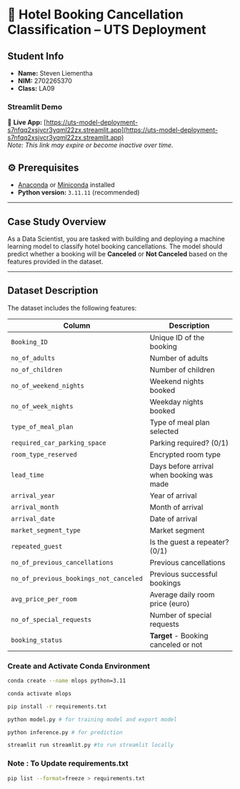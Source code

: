 
# 🏨 Hotel Booking Cancellation Classification – UTS Deployment

## Student Info
- **Name:** Steven Liementha
- **NIM:** 2702265370
- **Class:** LA09

### Streamlit Demo
🔗 **Live App:** [https://uts-model-deployment-s7nfqq2xsjvcr3yqml22zx.streamlit.app](https://uts-model-deployment-s7nfqq2xsjvcr3yqml22zx.streamlit.app)  
*Note: This link may expire or become inactive over time.*

## ⚙️ Prerequisites
- [Anaconda](https://www.anaconda.com/products/distribution) or [Miniconda](https://docs.conda.io/en/latest/miniconda.html) installed
- **Python version:** `3.11.11` (recommended)

---

## Case Study Overview

As a Data Scientist, you are tasked with building and deploying a machine learning model to classify hotel booking cancellations. The model should predict whether a booking will be **Canceled** or **Not Canceled** based on the features provided in the dataset.

---

## Dataset Description

The dataset includes the following features:

| Column | Description |
|--------|-------------|
| `Booking_ID` | Unique ID of the booking |
| `no_of_adults` | Number of adults |
| `no_of_children` | Number of children |
| `no_of_weekend_nights` | Weekend nights booked |
| `no_of_week_nights` | Weekday nights booked |
| `type_of_meal_plan` | Type of meal plan selected |
| `required_car_parking_space` | Parking required? (0/1) |
| `room_type_reserved` | Encrypted room type |
| `lead_time` | Days before arrival when booking was made |
| `arrival_year` | Year of arrival |
| `arrival_month` | Month of arrival |
| `arrival_date` | Date of arrival |
| `market_segment_type` | Market segment |
| `repeated_guest` | Is the guest a repeater? (0/1) |
| `no_of_previous_cancellations` | Previous cancellations |
| `no_of_previous_bookings_not_canceled` | Previous successful bookings |
| `avg_price_per_room` | Average daily room price (euro) |
| `no_of_special_requests` | Number of special requests |
| `booking_status` | **Target** - Booking canceled or not |

### Create and Activate Conda Environment

```bash
conda create --name mlops python=3.11

conda activate mlops

pip install -r requirements.txt

python model.py # for training model and export model

python inference.py # for prediction

streamlit run streamlit.py #to run streamlit locally
```

### Note : To Update requirements.txt
```sh
pip list --format=freeze > requirements.txt
```
